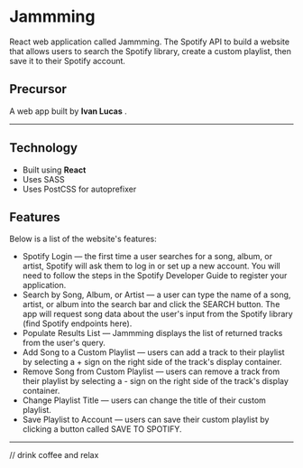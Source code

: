 # Jammming

React web application called Jammming. The Spotify API to build a website that allows users to search the Spotify library, create a custom playlist, then save it to their Spotify account.

## Precursor

A web app built by **Ivan Lucas** .

---

## Technology

* Built using **React**
* Uses SASS
* Uses PostCSS for autoprefixer

## Features

Below is a list of the website's features:

* Spotify Login — the first time a user searches for a song, album, or artist, Spotify will ask them to log in or set up a new account. You will need to follow the steps in the Spotify Developer Guide to register your application.
* Search by Song, Album, or Artist — a user can type the name of a song, artist, or album into the search bar and click the SEARCH button. The app will request song data about the user's input from the Spotify library (find Spotify endpoints here).
* Populate Results List — Jammming displays the list of returned tracks from the user's query.
* Add Song to a Custom Playlist — users can add a track to their playlist by selecting a + sign on the right side of the track's display container.
* Remove Song from Custom Playlist — users can remove a track from their playlist by selecting a - sign on the right side of the track's display container.
* Change Playlist Title — users can change the title of their custom playlist.
* Save Playlist to Account — users can save their custom playlist by clicking a button called SAVE TO SPOTIFY.


---

// drink coffee and relax